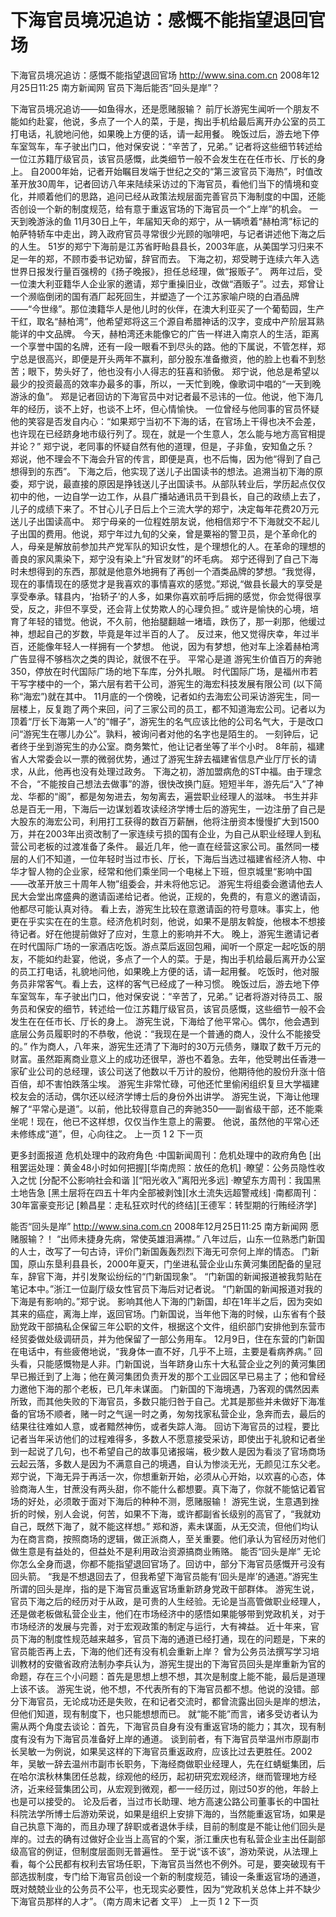 # 下海官员境况追访：感慨不能指望退回官场

下海官员境况追访：感慨不能指望退回官场
http://www.sina.com.cn  2008年12月25日11:25   南方新闻网
官员下海后能否“回头是岸”？

下海官员境况追访——如鱼得水，还是愿赌服输？
前厅长游宪生闻听一个朋友不能如约赴宴，他说，多点了一个人的菜，于是，掏出手机给最后离开办公室的员工打电话，礼貌地问他，如果晚上方便的话，请一起用餐。
晚饭过后，游去地下停车室驾车，车子驶出门口，他对保安说：“辛苦了，兄弟。”
记者将这些细节转述给一位江苏籍厅级官员，该官员感慨，此类细节一般不会发生在在任市长、厅长的身上。
自2000年始，记者开始瞩目发端于世纪之交的“第三波官员下海热”，时值改革开放30周年，记者回访八年来陆续采访过的下海官员，看他们当下的情境和变化，并顺着他们的思路，追问已经从政策法规层面完善官员下海制度的中国，还能否创设一个新的制度规范，给有意于重返官场的下海官员一个“上岸”的机会。
一天到晚游泳的鱼
11月30日上午，年届知天命的郑宁，从一辆喷着“赫柏湾”标记的帕萨特轿车中走出，跨入政府官员寻常很少光顾的咖啡吧，与记者讲述他下海之后的人生。
51岁的郑宁下海前是江苏省盱眙县县长，2003年底，从美国学习归来不足一年的郑，不顾市委书记劝留，辞官而去。
下海之初，郑受聘于连续六年入选世界日报发行量百强榜的《扬子晚报》，担任总经理，做“报贩子”。
两年过后，受一位澳大利亚籍华人企业家的邀请，郑宁重操旧业，改做“酒贩子”。过去，郑曾让一个濒临倒闭的国有酒厂起死回生，并塑造了一个江苏家喻户晓的白酒品牌——“今世缘”。那位澳籍华人是他儿时的伙伴，在澳大利亚买了一个葡萄园，生产干红，取名“赫柏湾”，他希望郑将这三个源自希腊神话的汉字，变成中产阶层耳熟能详的中文品牌。
今天，赫柏湾还未能像它的广告一样进入南京人的生活，距离一个享誉中国的名牌，还有一段一眼看不到尽头的路。他的下属说，不管怎样，郑宁总是很高兴，即便是开头两年不赢利，部分股东准备撤资，他的脸上也看不到愁苦；眼下，势头好了，他也没有小人得志的狂喜和骄傲。
郑宁说，他总是希望以最少的投资最高的效率办最多的事，所以，一天忙到晚，像歌词中唱的“一天到晚游泳的鱼”。
郑是记者回访的下海官员中对记者最不忌讳的一位。他说，他下海几年的经历，谈不上好，也谈不上坏，但心情愉快。
一位曾经与他同事的官员怀疑他的笑容是否发自内心：“如果郑宁当初不下海的话，在官场上干得也决不会差，也许现在已经跻身地市级行列了。现在，就是一个生意人，怎么能与地方高官相提并论？”
郑宁说，老同事的怀疑自然有他的道理，但是，子非鱼，安知鱼之乐？
郑说，他不理会不下海会升官的传言，即便是真，也不后悔，因为他“得到了自己想得到的东西”。
下海之后，他实现了送儿子出国读书的想法。追溯当初下海的原委，郑宁说，最直接的原因是挣钱送儿子出国读书。从部队转业后，学历起点仅仅初中的他，一边自学一边工作，从县广播站通讯员干到县长，自己的政绩上去了，儿子的成绩下来了。不甘心儿子日后上个三流大学的郑宁，决定每年花费20万元送儿子出国读高中。
郑宁母亲的一位程姓朋友说，他相信郑宁不下海就交不起儿子出国的费用。他说，郑宁年过九旬的父亲，曾是粟裕的警卫员，是个革命化的人，母亲是解放前参加共产党军队的知识女性，是个理想化的人。在革命的理想的善良的家风熏染下，郑宁没有染上“升官发财”的坏毛病。
郑宁还得到了自己下海时未想得到的东西，那就是他意外地拥有了再创一个酒类品牌的梦想。“我觉得，现在的事情现在的感觉才是我喜欢的事情喜欢的感觉。”郑说,“做县长最大的享受是享受奉承。辖县内，‘抬轿子’的人多，如果你喜欢前呼后拥的感觉，你会觉得很享受，反之，非但不享受，还会背上仗势欺人的心理负担。”
或许是愉快的心境，培育了年轻的错觉。他说，不久前，他抬腿翻越一堵墙，跌伤了，那一刹那，他缓过神，想起自己的岁数，毕竟是年过半百的人了。
反过来，他又觉得庆幸，年过半百，还能像年轻人一样拥有一个梦想。
他说，因为有梦想，他对车上涂着赫柏湾广告显得不够档次之类的舆论，就很不在乎。
平常心是道
游宪生价值百万的奔驰350，停放在时代国际广场的地下车库，分外扎眼。
时代国际广场，是福州市若干写字楼中的一个，第六层有若干公司，游宪生的海宏科技发展有限公司 (以下简称“海宏”)就在其中。
11月底的一个傍晚，记者如约去海宏公司采访游宪生，同一层楼上，反复跑了两个来回，问了三家公司的员工，都不知道海宏公司。记者以为顶着“厅长下海第一人”的“帽子”，游宪生的名气应该比他的公司名气大，于是改口问“游宪生在哪儿办公”。孰料，被询问者对他的名字也是陌生的。
一刻钟后，记者终于坐到游宪生的办公室。商务繁忙，他让记者坐等了半个小时。
8年前，福建省人大常委会以一票的微弱优势，通过了游宪生辞去福建省信息产业厅厅长的请求，从此，他再也没有处理过政务。
下海之初，游加盟病危的ST中福。由于理念不合，“不能按自己想法去做事”的游，很快改换门庭。短短半年，游先后“入”了神龙、华都的“阁”，都是匆匆进去，匆匆离去，遍尝职业经理人的滋味。
书生并非总是百无一用，下海后一边谋划着攻读经济学博士后的游宪生，一边注册了自己是大股东的海宏公司，利用打工获得的数百万薪酬，他将注册资本慢慢扩大到1500万，并在2003年出资改制了一家连续亏损的国有企业，为自己从职业经理人到私营公司老板的过渡准备了条件。
最近几年，他一直在经营这家公司。虽然同一楼层的人们不知道，一位年轻时当过市长、厅长，下海后当选过福建省经济人物、中华才智人物的企业家，经常和他们乘坐同一个电梯上下班，但京城里“影响中国——改革开放三十周年人物”组委会，并未将他忘记。
游宪生将组委会邀请他去人民大会堂出席盛典的邀请函递给记者。他说，正规的，免费的，有意义的邀请函，他都尽可能认真对待。
看上去，游宪生比较在意邀请函的符号意味。事实上，他更在乎实实在在的生意。经济危机时刻，他说，如果不是朋友斡旋，他根本不想接待记者。好在他提前做好了应对，生意上的影响并不大。
晚上，游宪生邀请记者在时代国际广场的一家酒店吃饭。游点菜后返回包厢，闻听一个原定一起吃饭的朋友，不能如约赴宴，他说，多点了一个人的菜。于是，掏出手机给最后离开办公室的员工打电话，礼貌地问他，如果晚上方便的话，请一起用餐。
吃饭时，他对服务员非常客气。看上去，这样的客气已经成了一种习惯。
晚饭过后，游去地下停车室驾车，车子驶出门口，他对保安说：“辛苦了，兄弟。”
记者将游对待员工、服务员和保安的细节，转述给一位江苏籍厅级官员，该官员感慨，这些细节一般不会发生在在任市长、厅长的身上。
游宪生说，下海给了他平常心。偶尔，他会遇到底层公务员履职时的不恭敬，他说：“我现在是一个普通的商人，没什么不能接受的。”
作为商人，八年来，游宪生还清了下海时的30万元债务，赚取了数千万元的财富。虽然距离商业意义上的成功还很早，游也不着急。去年，他受聘出任香港一家矿业公司的总经理，该公司送了他数以千万计的股份，他期待他的股份升涨十倍百倍，却不害怕跌落尘埃。
游宪生非常忙碌，可他还忙里偷闲组织复旦大学福建校友会的活动，偶尔还以经济学博士后的身份外出讲学。
游宪生说，下海让他理解了“平常心是道”。以前，他比较得意自己的奔驰350——副省级干部，还不能乘坐呢！现在，他已不这样想，仅仅当作生意上的需要。
他说，虽然他的平常心还未修练成“道”，但，心向往之。
上一页
1
2
下一页

更多封面报道
危机处理中的政府角色
·中国新闻周刊：危机处理中的政府角色
[出租罢运处理：黄金48小时如何把握][华南虎照：放任的危机]
·瞭望：公务员隐性收入之忧
[分配不公影响社会和谐 ][“阳光收入”离阳光多远]
·瞭望东方周刊：我国黑土地告急
[黑土层将在四五十年内全部被剥蚀][水土流失远超警戒线]
·南都周刊：30年富豪变形记
[赖昌星：走私狂欢时代的终结][王德军：转型期的行贿经济学]

能否“回头是岸”
http://www.sina.com.cn  2008年12月25日11:25   南方新闻网
愿赌服输？！
“出师未捷身先病，常使英雄泪满襟。”
八年过后，山东一位熟悉门新国的人士，改写了一句古诗，评价门新国轰轰烈烈下海无可奈何上岸的情态。
门新国，原山东垦利县县长，2000年夏天，门坐进私营企业山东黄河集团配备的皇冠车，辞官下海，并引发聚讼纷纭的“门新国现象”。
“门新国的新闻报道被我剪贴在笔记本中。”浙江一位副厅级女性官员下海后对记者说。
“门新国的新闻报道对我的下海是有影响的。”郑宁说。
影响其他人下海的门新国，却在1年半之后，因为突如其来的癌症，离海上岸，返回官场。门新国说，当年他下海的时候，山东省有个鼓励党政干部搞私企保留三年公职的文件，根据这个文件，组织部门安排他到东营市经贸委做处级调研员，并为他保留了一部公务用车。
12月9日，住在东营的门新国在电话中，有些疲倦地说，“我身体一直不好，几乎不上班，主要是看病养病。”
回头看，只能感慨物是人非。门新国说，当年跻身山东十大私营企业之列的黄河集团早已搬迁到了上海；他在黄河集团负责开发的那个工业园区早已易主了；他和曾经力邀他下海的那个老板，已几年未谋面。
门新国的下海境遇，乃客观的偶然因素所致，而其他失败的下海官员，多数只能归咎于自己。尤其是那些并未做好下海准备的官场不顺者，赌一时之气逞一时之勇，匆匆找家私营企业，急奔而去，最后的结果往往难如人意，或者黯然神伤，或者失踪人海。
回访下海官员的过程，要比记者当年采访他们的过程难得多，多数人不愿意接受采访，即使出于礼貌和记者坐到一起说了几句，也不希望自己的故事见诸报端，极少数人是因为看淡了官场商场云起云落，多数人是因为不满意自己的境遇，自认为惨淡无光，无颜见江东父老。
郑宁说，下海无异于再活一次，你想重新开始，必须从心开始，以欢喜的心态，体验商海人生，甘蔗没有两头甜，你不能什么都想要。真下海了，你就不能惦记着官场的好处，必须敢于面对下海后的种种不测，愿赌服输！
游宪生说，生意遇到挫折的时候，别人会说，何苦，如果不下海，或许都副省长级别的高官了，“我就劝自己，既然下海了，就不能这样想。”
郑和游，素未谋面，从无交流，但他们均认为在商言商，按照商场的逻辑，做正派商人，至关重要。他们承认为官经历对他们做生意是有益处的，但益处不是利用政治资源搞商业贿赂。
能否“回头是岸”
无论你怎么全身而退，你都不能指望退回官场了。回访中，部分下海官员感慨开弓没有回头箭。
“我是不想退回去了，但我希望下海官员能有‘回头是岸’的通道。”游宪生所谓的回头是岸，指的是下海官员重返官场重新跻身党政干部群体。
游宪生说，官员下海之后的经历对于从政，是可贵的人生经验。无论是当高管做职业经理人，还是做老板做私营企业主，他们在市场经济中的感悟如果能够带到党政机关，对于市场经济的发展与完善，对于宏观政策的制定与运行，大有裨益。
近十年来，官员下海的制度性规范越来越多，官员下海的通道已经打通，现在的问题是，下来的官员能否再上去，下海的他们还有没有机会重新上岸？
曾为公务员法撰写学习培训教材的安徽省政府法制办李兵认为，游宪生提出的下海官员回头是岸重新为官的命题，存在三个小问题：首先是思想上想不想，其次是制度上能不能，最后是道理上该不该。
游宪生说，他不想，不代表所有的下海官员都不想。他说的没错。部分下海官员，无论成功还是失败，在和记者交流时，都曾流露出回头是岸的想法，但他们知道，现有制度下，也只能想想而已。
就“能不能”而言，诸多受访者认为需从两个角度去谈论：首先，下海官员自身有没有重返官场的能力；其次，现有制度有没有为下海官员准备好上岸的通道。
谈到前者，有下海官员举温州市原副市长吴敏一为例说，如果吴这样的下海官员重返政府，应该比过去更胜任。2002年，吴敏一辞去温州市副市长职务，下海经商做职业经理人，先在红蜻蜓集团，后在哈尔滨秋林集团任总裁，综观他的经历，起初研究宏观经济，继而管理地方经济，近来经营集团公司，从宏观到微观，都一一经历过，刚过50岁的他，年龄上也是可以接受的。
论及后者，当过市长助理、地方高速公路公司董事长的中国社科院法学所博士后游劝荣说，如果是组织上安排下海的，当然能重返官场，如果是自己执意下海的，而且办理了辞职或者退休手续，目前的制度是不能让他们回头是岸的。过去的确有过做好企业当上高官的个案，浙江重庆也有私营企业主出任副部级高官的例证，但制度层面则无普遍性。
至于说“该不该”，游劝荣说，从法理上看，每个公民都有权利去官场任职，下海官员当然也不例外。可是，要突破现有干部选拔制度，专门给下海官员创设一个新的制度规范，铺设一条重返官场的通道，既对兢兢业业的公务员不公平，也无现实必要性，因为“党政机关总体上并不缺少下海官员那样的人才”。（南方周末记者 文平）
上一页
1
2
下一页

